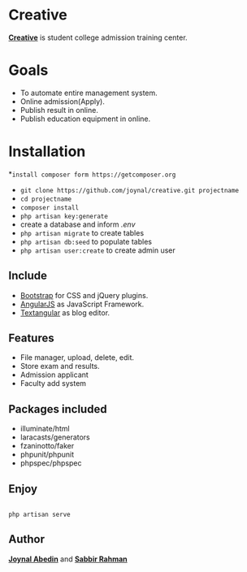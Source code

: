 # Creative

**[Creative](http://www.creativecoaching.com.bd)** is student college admission training center.

# Goals

* To automate entire management system.
* Online admission(Apply).
* Publish result in online.
* Publish education equipment in online.

# Installation

*`install composer form https://getcomposer.org`
* `git clone https://github.com/joynal/creative.git projectname`
* `cd projectname`
* `composer install`
* `php artisan key:generate`
*  create a database and inform *.env*
* `php artisan migrate` to create tables
* `php artisan db:seed` to populate tables
* `php artisan user:create` to create admin user

## Include

* [Bootstrap](http://getbootstrap.com) for CSS and jQuery plugins.
* [AngularJS](https://angularjs.org/) as JavaScript Framework.
* [Textangular](http://textangular.com/) as blog editor.

## Features

* File manager, upload, delete, edit.
* Store exam and results.
* Admission applicant
* Faculty add system

## Packages included

* illuminate/html
* laracasts/generators
* fzaninotto/faker
* phpunit/phpunit
* phpspec/phpspec

## Enjoy

```

php artisan serve
```

## Author

**[Joynal Abedin](https://github.com/joynal)** and **[Sabbir Rahman](https://github.com/blackheartadhar)**
